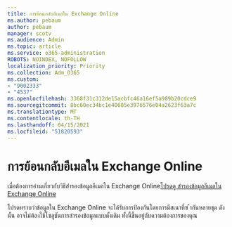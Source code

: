 ```yaml
---
title: การย้อนกลับอีเมลใน Exchange Online
ms.author: pebaum
author: pebaum
manager: scotv
ms.audience: Admin
ms.topic: article
ms.service: o365-administration
ROBOTS: NOINDEX, NOFOLLOW
localization_priority: Priority
ms.collection: Adm_O365
ms.custom:
- "9002333"
- "4537"
ms.openlocfilehash: 3368f31c312de15acbfc46a16ef5a989b20cdce9
ms.sourcegitcommit: 8bc60ec34bc1e40685e3976576e04a2623f63a7c
ms.translationtype: MT
ms.contentlocale: th-TH
ms.lasthandoff: 04/15/2021
ms.locfileid: "51820593"
---
```

# <a name="backing-up-email-in-exchange-online"></a>การย้อนกลับอีเมลใน Exchange Online

เมื่อต้องการอ่านเกี่ยวกับวิธีสํารองข้อมูลอีเมลใน Exchange Online[โปรดดู สํารองข้อมูลอีเมลใน Exchange Online](https://docs.microsoft.com/exchange/back-up-email)

โปรดทราบว่าข้อมูลใน Exchange Online จะได้รับการป้องกันโดยการมีสเนาที่ซ [้](https://docs.microsoft.com/office365/servicedescriptions/exchange-online-service-description/high-availability-and-business-continuity)่ากันหลายชุด ดังนั้น อาจไม่ต้องใช้โซลูชันการสํารองข้อมูลแบบดั้งเดิม ทั้งนี้ขึ้นอยู่กับความต้องการของคุณ
